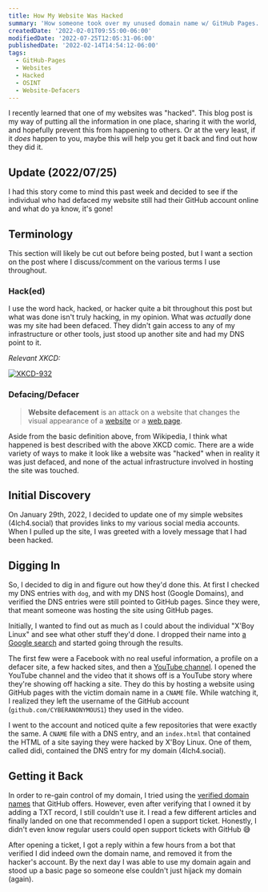 ```yaml
---
title: How My Website Was Hacked
summary: 'How someone took over my unused domain name w/ GitHub Pages.'
createdDate: '2022-02-01T09:55:00-06:00'
modifiedDate: '2022-07-25T12:05:31-06:00'
publishedDate: '2022-02-14T14:54:12-06:00'
tags:
  - GitHub-Pages
  - Websites
  - Hacked
  - OSINT
  - Website-Defacers
---
```


I recently learned that one of my websites was "hacked". This blog post is my way of putting all the information in one place, sharing it with the world, and hopefully prevent this from happening to others. Or at the very least, if it _does_ happen to you, maybe this will help you get it back and find out how they did it.

## Update (2022/07/25)

I had this story come to mind this past week and decided to see if the individual who had defaced my website still had their GitHub account online and what do ya know, it's gone!

## Terminology

This section will likely be cut out before being posted, but I want a section on the post where I discuss/comment on the various terms I use throughout.

### Hack(ed)

I use the word hack, hacked, or hacker quite a bit throughout this post but what was done isn't truly hacking, in my opinion. What was _actually_ done was my site had been defaced. They didn't gain access to any of my infrastructure or other tools, just stood up another site and had my DNS point to it.

_Relevant XKCD:_

[![XKCD-932][XKCD-Comic-Img]][XKCD-Comic-URL]

### Defacing/Defacer

> **Website defacement** is an attack on a website that changes the visual appearance of a [website][4] or a [web page][3].

Aside from the basic definition above, from Wikipedia, I think what happened is best described with the above XKCD comic. There are a wide variety of ways to make it look like a website was "hacked" when in reality it was just defaced, and none of the actual infrastructure involved in hosting the site was touched.

## Initial Discovery

On January 29th, 2022, I decided to update one of my simple websites (4lch4.social) that provides links to my various social media accounts. When I pulled up the site, I was greeted with a lovely message that I had been hacked.

## Digging In

So, I decided to dig in and figure out how they'd done this. At first I checked my DNS entries with `dog`, and with my DNS host (Google Domains), and verified the DNS entries were still pointed to GitHub pages. Since they were, that meant someone was hosting the site using GitHub pages.

Initially, I wanted to find out as much as I could about the individual "X'Boy Linux" and see what other stuff they'd done. I dropped their name into [a Google search][0] and started going through the results.

The first few were a Facebook with no real useful information, a profile on a defacer site, a few hacked sites, and then a [YouTube channel][1]. I opened the YouTube channel and the video that it shows off is a YouTube story where they're showing off hacking a site. They do this by hosting a website using GitHub pages with the victim domain name in a `CNAME` file. While watching it, I realized they left the username of the GitHub account (`github.com/CYBERANONYMOUS1`) they used in the video.

I went to the account and noticed quite a few repositories that were exactly the same. A `CNAME` file with a DNS entry, and an `index.html` that contained the HTML of a site saying they were hacked by X'Boy Linux. One of them, called didi, contained the DNS entry for my domain (4lch4.social).

## Getting it Back

In order to re-gain control of my domain, I tried using the [verified domain names][2] that GitHub offers. However, even after verifying that I owned it by adding a TXT record, I still couldn't use it. I read a few different articles and finally landed on one that recommended I open a support ticket. Honestly, I didn't even know regular users could open support tickets with GitHub 😅

After opening a ticket, I got a reply within a few hours from a bot that verified I did indeed own the domain name, and removed it from the hacker's account. By the next day I was able to use my domain again and stood up a basic page so someone else couldn't just hijack my domain (again).

[0]: https://www.google.com/search?q=%22X%27Boy+Linux%22
[1]: https://www.youtube.com/c/XBOYLINUX
[2]: https://docs.github.com/en/pages/configuring-a-custom-domain-for-your-github-pages-site/verifying-your-custom-domain-for-github-pages
[3]: https://en.wikipedia.org/wiki/Web_page
[4]: https://en.wikipedia.org/wiki/Website
[XKCD-Comic-Img]: https://imgs.xkcd.com/comics/cia.png
[XKCD-Comic-URL]: https://xkcd.com/932/
